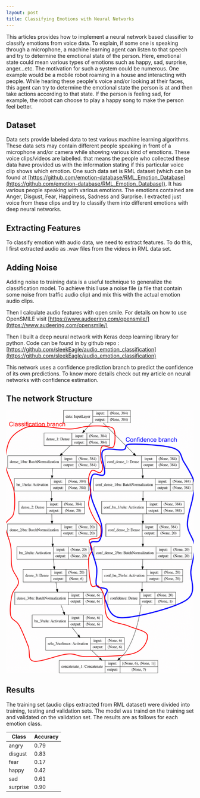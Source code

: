```yaml
---
layout: post
title: Classifying Emotions with Neural Networks
---
```



This articles provides how to implement a neural network based classifier to classify emotions from voice data. To explain, if some one is speaking through a microphone, a machine learning agent can listen to that speech and try to determine the emotional state of the person. Here, emotional state could mean various types of emotions such as happy, sad, surprise, anger...etc. The motivation for such a system could be numerous. One example would be a mobile robot roaming in a house and interacting with people. While hearing these people's voice and/or looking at their faces, this agent can try to determine the emotional state the person is at and then take actions according to that state. If the person is feeling sad, for example, the robot can choose to play a happy song to make the person feel better.

## Dataset
Data sets provide labeled data to test various machine learning algorithms. These data sets may contain different people speaking in front of a microphone and/or camera while showing various kind of emotions. These voice clips/videos are labelled. that means the people who collected these data have provided us with the information stating if this particular voice clip shows which emotion. One such data set is RML dataset (which can be found at [https://github.com/emotion-database/RML_Emotion_Database](https://github.com/emotion-database/RML_Emotion_Database)). It has various people speaking with various emotions. The emotions contained are Anger, Disgust, Fear, Happiness, Sadness and Surprise.
I extracted just voice from these clips and try to classify them into different emotions with deep neural networks.

## Extracting Features
To classify emotion with audio data, we need to extract features. To do this, I first extracted audio as .wav files from the videos in RML data set. 

## Adding Noise
Adding noise to training data is a useful technique to generalize the classification model. To achieve this I use a noise file (a file that contain some noise from traffic audio clip) and mix this with the actual emotion audio clips. 

Then I calculate audio features with open smile. For details on how to use OpenSMILE visit [https://www.audeering.com/opensmile/](https://www.audeering.com/opensmile/)

Then I built a deep neural network with Keras deep learning library for python. Code can be found in by github repo :  [https://github.com/sleekEagle/audio_emotion_classification](https://github.com/sleekEagle/audio_emotion_classification)

This network uses a confidence prediction branch to predict the confidence of its own predictions. To know more details check out my article on neural networks with confidence estimation. 

## The network Structure
![alt text](/images/classify_emotions/network.png)


## Results
The training set (audio clips extracted from RML dataset) were divided into training, testing and validation sets.
The model was traind on the training set and validated on the validation set. The results are as follows for each emotion class.

Class | Accuracy
------------ | -------------
angry | 0.79
disgust | 0.83
fear | 0.17
happy | 0.42
sad | 0.61
surprise | 0.90














